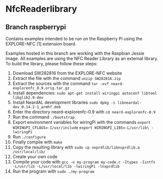 # NfcReaderlibrary

## Branch raspberrypi
Contains examples intended to be run on the Raspberry Pi using the EXPLORE-NFC [1] extension board.

Examples hosted in this branch are working with the Raspbian Jessie image.
All examples are using the NFC Reader Library as an external library. To build the library, please follow these steps:

1. Download SW282816 from the EXPLORE-NFC website
2. Extract the file with the command
   `unzip SW282816.zip`
3. Extract the sources with the command
   `tar -xvf neard-explorenfc_0.9.orig.tar.gz`
4. Install dependencies:
   `sudo apt-get install wiringpi autoconf libtool libglib2.0-dev`
5. Install NeardAL development libraries
   `sudo dpkg -i libneardal-dev_0.14.2-1_armhf.deb`
6. Enter the directory neard-explorenfc-0.9 with
   `cd neard-explorenfc-0.9`
7. Run the command
   `./bootstrap`
8. Export environment variables for wiringPi with the commands
   `export WIRINGPI_CFLAGS=-I/usr/include`
   `export WIRINGPI_LIBS=-L/usr/lib\ -lwiringPi`
8. Run
   `./configure`
9. Finally compile with
   `make`
10. Copy the resulting library with
   `sudo cp nxprdlib/libnxprdlib.a /usr/local/lib/`
11. Create your own code
12. Compile your code with
   `gcc -o my-program my-code.c -Itypes -Iintfs -L/usr/lib -L/usr/local/lib -lwiringPi -lnxprdlib`
13. Run the program with
   `sudo ./my-program`
